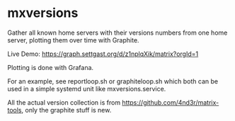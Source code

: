 # mxversions

Gather all known home servers with their versions numbers from one home server, plotting them over time with Graphite.

Live Demo: https://graph.settgast.org/d/z1nplqXik/matrix?orgId=1

Plotting is done with Grafana.

For an example, see reportloop.sh or graphiteloop.sh which both can be used in a simple systemd unit like mxversions.service.

All the actual version collection is from https://github.com/4nd3r/matrix-tools, only the graphite stuff is new.
